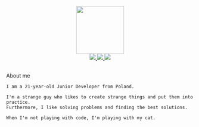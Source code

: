 <div align="center">
  <img src="https://user-images.githubusercontent.com/61974579/162792523-42de3aa4-6380-4337-98ff-744bbd3a0210.png" width="128px" />
</div>

<div align=center>
  <a href="https://www.masshuu12.github.io">
    <img src="https://img.shields.io/badge/PORTFOLIO-blue?logo=about.me&logoColor=white&style=for-the-badge" />
  </a>
  <a href="mailto:gawrysiak.maciej@proton.me">
    <img src="https://img.shields.io/badge/EMAIL-red?logo=protonmail&logoColor=white&style=for-the-badge" />
  </a>
  <a href="https://www.linkedin.com/in/maciej-gawrysiak">
    <img src="https://img.shields.io/badge/LinkedIn-blue?logo=linkedin&logoColor=white&style=for-the-badge" />
  </a>
</div>

<br />

<!-- <div align="center">
  <img src="https://user-images.githubusercontent.com/61974579/162798220-de003301-338b-4496-a123-127e948f9cb3.png" width="512px" />
</div> -->

About me

```text
I am a 21-year-old Junior Developer from Poland.

I'm a strange guy who likes to create strange things and put them into practice.
Furthermore, I like solving problems and finding the best solutions.

When I'm not playing with code, I'm playing with my cat.
```

